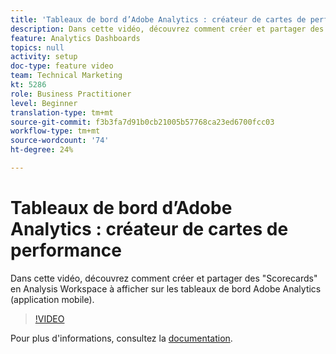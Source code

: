```yaml
---
title: 'Tableaux de bord d’Adobe Analytics : créateur de cartes de performance'
description: Dans cette vidéo, découvrez comment créer et partager des "Scorecards" en Analysis Workspace à afficher sur les tableaux de bord Adobe Analytics (application mobile).
feature: Analytics Dashboards
topics: null
activity: setup
doc-type: feature video
team: Technical Marketing
kt: 5286
role: Business Practitioner
level: Beginner
translation-type: tm+mt
source-git-commit: f3b3fa7d91b0cb21005b57768ca23ed6700fcc03
workflow-type: tm+mt
source-wordcount: '74'
ht-degree: 24%

---
```



# Tableaux de bord d’Adobe Analytics : créateur de cartes de performance

Dans cette vidéo, découvrez comment créer et partager des &quot;Scorecards&quot; en Analysis Workspace à afficher sur les tableaux de bord Adobe Analytics (application mobile).

>[!VIDEO](https://video.tv.adobe.com/v/34544/?quality=12)

Pour plus d&#39;informations, consultez la [documentation](https://docs.adobe.com/help/fr-FR/analytics/analyze/mobapp/home.html).
